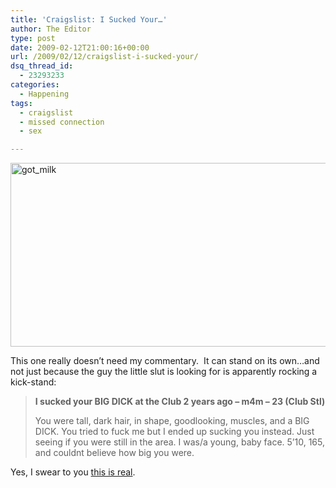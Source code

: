 ```yaml
---
title: 'Craigslist: I Sucked Your…'
author: The Editor
type: post
date: 2009-02-12T21:00:16+00:00
url: /2009/02/12/craigslist-i-sucked-your/
dsq_thread_id:
  - 23293233
categories:
  - Happening
tags:
  - craigslist
  - missed connection
  - sex

---
```

[<img class="aligncenter size-full wp-image-88" title="got_milk" src="http://punchingkitty.com/wp-content/uploads/2009/01/got_milk.jpg" alt="got_milk" width="580" height="294" srcset="http://media.punchingkitty.com/wordpress/2009/01/got_milk.jpg 580w, http://media.punchingkitty.com/wordpress/2009/01/got_milk-300x152.jpg 300w" sizes="(max-width: 580px) 100vw, 580px" />][1]

This one really doesn&#8217;t need my commentary.  It can stand on its own&#8230;and not just because the guy the little slut is looking for is apparently rocking a kick-stand:

> **I sucked your BIG DICK at the Club 2 years ago &#8211; m4m &#8211; 23 (Club Stl)**
> 
> You were tall, dark hair, in shape, goodlooking, muscles, and a BIG DICK. You tried to fuck me but I ended up sucking you instead. Just seeing if you were still in the area. I was/a young, baby face. 5&#8217;10, 165, and couldnt believe how big you were.

Yes, I swear to you [this is real][2].

 [1]: http://punchingkitty.com/wp-content/uploads/2009/01/got_milk.jpg
 [2]: http://stlouis.craigslist.org/mis/1031262305.html